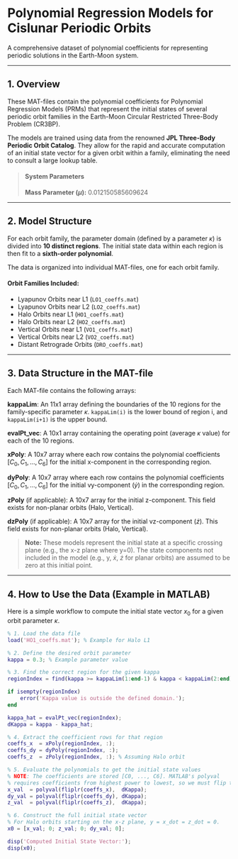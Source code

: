 # Polynomial Regression Models for Cislunar Periodic Orbits

A comprehensive dataset of polynomial coefficients for representing periodic solutions in the Earth-Moon system.

---

## 1. Overview

These MAT-files contain the polynomial coefficients for Polynomial Regression Models (PRMs) that represent the initial states of several periodic orbit families in the Earth-Moon Circular Restricted Three-Body Problem (CR3BP).

The models are trained using data from the renowned **JPL Three-Body Periodic Orbit Catalog**. They allow for the rapid and accurate computation of an initial state vector for a given orbit within a family, eliminating the need to consult a large lookup table.

> #### System Parameters
>
> **Mass Parameter ($\mu$):** 0.012150585609624

---

## 2. Model Structure

For each orbit family, the parameter domain (defined by a parameter $\kappa$) is divided into **10 distinct regions**. The initial state data within each region is then fit to a **sixth-order polynomial**.

The data is organized into individual MAT-files, one for each orbit family.

#### Orbit Families Included:

* Lyapunov Orbits near L1 (`LO1_coeffs.mat`)
* Lyapunov Orbits near L2 (`LO2_coeffs.mat`)
* Halo Orbits near L1 (`HO1_coeffs.mat`)
* Halo Orbits near L2 (`HO2_coeffs.mat`)
* Vertical Orbits near L1 (`VO1_coeffs.mat`)
* Vertical Orbits near L2 (`VO2_coeffs.mat`)
* Distant Retrograde Orbits (`DRO_coeffs.mat`)

---

## 3. Data Structure in the MAT-file

Each MAT-file contains the following arrays:

**kappaLim**: An 11x1 array defining the boundaries of the 10 regions for the family-specific parameter $\kappa$. `kappaLim(i)` is the lower bound of region i, and `kappaLim(i+1)` is the upper bound.

**evalPt_vec**: A 10x1 array containing the operating point (average $\kappa$ value) for each of the 10 regions.

**xPoly**: A 10x7 array where each row contains the polynomial coefficients $[C_0, C_1, ..., C_6]$ for the initial x-component in the corresponding region.

**dyPoly**: A 10x7 array where each row contains the polynomial coefficients $[C_0, C_1, ..., C_6]$ for the initial vy-component ($\dot{y}$) in the corresponding region.

**zPoly** (if applicable): A 10x7 array for the initial z-component. This field exists for non-planar orbits (Halo, Vertical).

**dzPoly** (if applicable): A 10x7 array for the initial vz-component ($\dot{z}$). This field exists for non-planar orbits (Halo, Vertical).

> **Note:** These models represent the initial state at a specific crossing plane (e.g., the x-z plane where y=0). The state components not included in the model (e.g., y, $\dot{x}$, $\dot{z}$ for planar orbits) are assumed to be zero at this initial point.

---

## 4. How to Use the Data (Example in MATLAB)

Here is a simple workflow to compute the initial state vector $x_0$ for a given orbit parameter $\kappa$.

```matlab
% 1. Load the data file
load('HO1_coeffs.mat'); % Example for Halo L1

% 2. Define the desired orbit parameter
kappa = 0.3; % Example parameter value

% 3. Find the correct region for the given kappa
regionIndex = find(kappa >= kappaLim(1:end-1) & kappa < kappaLim(2:end));

if isempty(regionIndex)
    error('Kappa value is outside the defined domain.');
end

kappa_hat = evalPt_vec(regionIndex);
dKappa = kappa - kappa_hat;

% 4. Extract the coefficient rows for that region
coeffs_x  = xPoly(regionIndex, :);
coeffs_dy = dyPoly(regionIndex, :);
coeffs_z  = zPoly(regionIndex, :); % Assuming Halo orbit

% 5. Evaluate the polynomials to get the initial state values
% NOTE: The coefficients are stored [C0, ..., C6]. MATLAB's polyval
% requires coefficients from highest power to lowest, so we must flip them.
x_val  = polyval(fliplr(coeffs_x),  dKappa);
dy_val = polyval(fliplr(coeffs_dy), dKappa);
z_val  = polyval(fliplr(coeffs_z),  dKappa);

% 6. Construct the full initial state vector
% For Halo orbits starting on the x-z plane, y = x_dot = z_dot = 0.
x0 = [x_val; 0; z_val; 0; dy_val; 0];

disp('Computed Initial State Vector:');
disp(x0);

```
